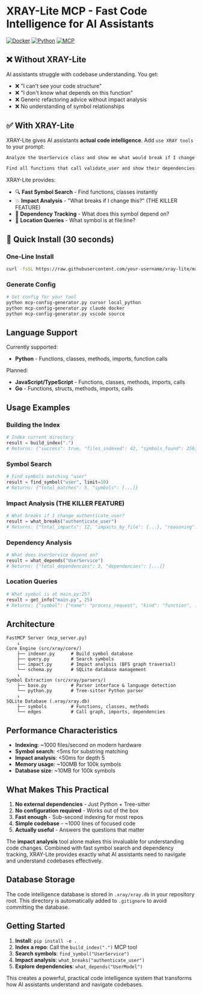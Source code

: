 # XRAY-Lite MCP - Fast Code Intelligence for AI Assistants

[![Docker](https://img.shields.io/badge/Docker-Available-blue)](https://hub.docker.com) [![Python](https://img.shields.io/badge/Python-3.11+-green)](https://python.org) [![MCP](https://img.shields.io/badge/MCP-Compatible-purple)](https://modelcontextprotocol.io)

## ❌ Without XRAY-Lite

AI assistants struggle with codebase understanding. You get:

- ❌ "I can't see your code structure"
- ❌ "I don't know what depends on this function"
- ❌ Generic refactoring advice without impact analysis
- ❌ No understanding of symbol relationships

## ✅ With XRAY-Lite

XRAY-Lite gives AI assistants **actual code intelligence**. Add `use XRAY tools` to your prompt:

```txt
Analyze the UserService class and show me what would break if I change the authenticate method. use XRAY tools
```

```txt
Find all functions that call validate_user and show their dependencies. use XRAY tools
```

XRAY-Lite provides:

- 🔍 **Fast Symbol Search** - Find functions, classes instantly  
- 💥 **Impact Analysis** - "What breaks if I change this?" (THE KILLER FEATURE)
- 🔗 **Dependency Tracking** - What does this symbol depend on?
- 📍 **Location Queries** - What symbol is at file:line?

## 🚀 Quick Install (30 seconds)

### One-Line Install

```bash
curl -fsSL https://raw.githubusercontent.com/your-username/xray-lite/main/install.sh | bash
```

### Generate Config

```bash
# Get config for your tool
python mcp-config-generator.py cursor local_python
python mcp-config-generator.py claude docker  
python mcp-config-generator.py vscode source
```

## Language Support

Currently supported:
- **Python** - Functions, classes, methods, imports, function calls

Planned:
- **JavaScript/TypeScript** - Functions, classes, methods, imports, calls  
- **Go** - Functions, structs, methods, imports, calls

## Usage Examples

### Building the Index
```python
# Index current directory
result = build_index(".")
# Returns: {"success": true, "files_indexed": 42, "symbols_found": 256, ...}
```

### Symbol Search
```python
# Find symbols matching "user"
result = find_symbol("user", limit=10)
# Returns: {"total_matches": 5, "symbols": [...]}
```

### Impact Analysis (THE KILLER FEATURE)
```python
# What breaks if I change authenticate_user?
result = what_breaks("authenticate_user")
# Returns: {"total_impacts": 12, "impacts_by_file": {...}, "reasoning": [...]}
```

### Dependency Analysis
```python
# What does UserService depend on?
result = what_depends("UserService")  
# Returns: {"total_dependencies": 3, "dependencies": [...]}
```

### Location Queries
```python
# What symbol is at main.py:25?
result = get_info("main.py", 25)
# Returns: {"symbol": {"name": "process_request", "kind": "function", ...}}
```

## Architecture

```
FastMCP Server (mcp_server.py)
    ↓
Core Engine (src/xray/core/)
    ├── indexer.py      # Build symbol database
    ├── query.py        # Search symbols  
    ├── impact.py       # Impact analysis (BFS graph traversal)
    └── schema.py       # SQLite database management
    ↓
Symbol Extraction (src/xray/parsers/)
    ├── base.py         # Parser interface & language detection
    └── python.py       # Tree-sitter Python parser
    ↓
SQLite Database (.xray/xray.db)
    ├── symbols         # Functions, classes, methods
    └── edges           # Call graph, imports, dependencies
```

## Performance Characteristics

- **Indexing**: ~1000 files/second on modern hardware
- **Symbol search**: <5ms for substring matching  
- **Impact analysis**: <50ms for depth 5
- **Memory usage**: ~100MB for 100k symbols
- **Database size**: ~10MB for 100k symbols

## What Makes This Practical

1. **No external dependencies** - Just Python + Tree-sitter
2. **No configuration required** - Works out of the box
3. **Fast enough** - Sub-second indexing for most repos
4. **Simple codebase** - ~1000 lines of focused code
5. **Actually useful** - Answers the questions that matter

The **impact analysis** tool alone makes this invaluable for understanding code changes. Combined with fast symbol search and dependency tracking, XRAY-Lite provides exactly what AI assistants need to navigate and understand codebases effectively.

## Database Storage

The code intelligence database is stored in `.xray/xray.db` in your repository root. This directory is automatically added to `.gitignore` to avoid committing the database.

## Getting Started

1. **Install**: `pip install -e .`
2. **Index a repo**: Call the `build_index(".")` MCP tool
3. **Search symbols**: `find_symbol("UserService")`
4. **Impact analysis**: `what_breaks("authenticate_user")`
5. **Explore dependencies**: `what_depends("UserModel")`

This creates a powerful, practical code intelligence system that transforms how AI assistants understand and navigate codebases.